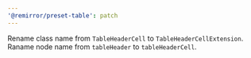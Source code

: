 ```yaml
---
'@remirror/preset-table': patch
---
```


Rename class name from `TableHeaderCell` to `TableHeaderCellExtension`. Raname node name from `tableHeader` to `tableHeaderCell`.
